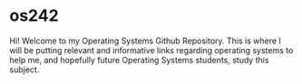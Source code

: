 # os242

Hi! Welcome to my Operating Systems Github Repository. This is where I will be putting relevant and informative links regarding operating systems to help me, and hopefully future Operating Systems students, study this subject.

